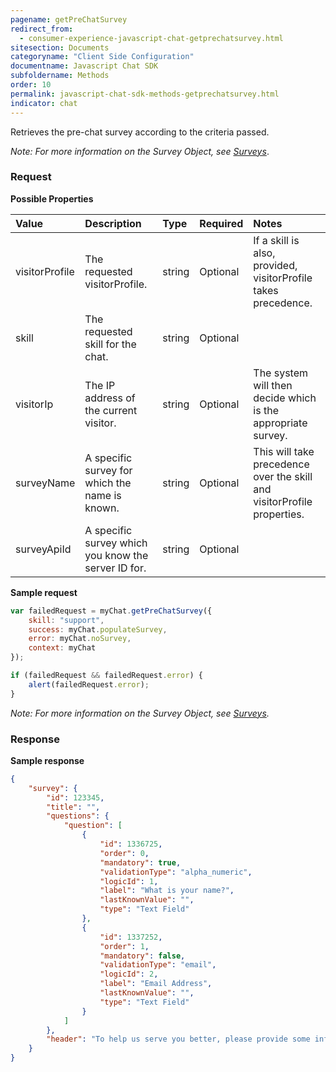 ```yaml
---
pagename: getPreChatSurvey
redirect_from:
  - consumer-experience-javascript-chat-getprechatsurvey.html
sitesection: Documents
categoryname: "Client Side Configuration"
documentname: Javascript Chat SDK
subfoldername: Methods
order: 10
permalink: javascript-chat-sdk-methods-getprechatsurvey.html
indicator: chat
---
```


Retrieves the pre-chat survey according to the criteria passed.

*Note: For more information on the Survey Object, see [Surveys](consumer-experience-javascript-chat-surveys.html)*.

### Request

**Possible Properties**

| Value | Description | Type |  Required | Notes |
| :--- | :--- | :--- | :--- | :--- |
| visitorProfile |  The requested visitorProfile.  | string | Optional | If a skill is also, provided, visitorProfile takes precedence. |
| skill |  The requested skill for the chat. | string | Optional | |
| visitorIp | The IP address of the current visitor.  | string | Optional | The system will then decide which is the appropriate survey. |
| surveyName    | A specific survey for which the name is known. | string | Optional | This will take precedence over the skill and visitorProfile properties. |
| surveyApiId   | A specific survey which you know the server ID for. | string | Optional | |

**Sample request**

```javascript
var failedRequest = myChat.getPreChatSurvey({
    skill: "support",
    success: myChat.populateSurvey,
    error: myChat.noSurvey,
    context: myChat
});

if (failedRequest && failedRequest.error) {
    alert(failedRequest.error);
}
```
*Note: For more information on the Survey Object, see [Surveys](consumer-experience-javascript-chat-surveys.html).*

### Response

**Sample response**

```json
{
    "survey": {
        "id": 123345,
        "title": "",
        "questions": {
            "question": [
                {
                    "id": 1336725,
                    "order": 0,
                    "mandatory": true,
                    "validationType": "alpha_numeric",
                    "logicId": 1,
                    "label": "What is your name?",
                    "lastKnownValue": "",
                    "type": "Text Field"
                },
                {
                    "id": 1337252,
                    "order": 1,
                    "mandatory": false,
                    "validationType": "email",
                    "logicId": 2,
                    "label": "Email Address",
                    "lastKnownValue": "",
                    "type": "Text Field"
                }
            ]
        },
        "header": "To help us serve you better, please provide some information before we begin your chat."
    }
}
```